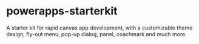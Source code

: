 # powerapps-starterkit
A starter kit for rapid canvas app development, with a customizable theme design, fly-out menu, pop-up dialog, panel, coachmark and much more.
